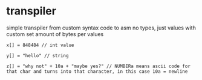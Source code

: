 # transpiler
simple transpiler from custom syntax code to asm
no types, just values with custom set amount of bytes per values

``
x[] = 848484 // int value
``

``
y[] = "hello" // string
``

``
z[] = "why not" + 10a + "maybe yes?" // NUMBERa means ascii code for that char and turns into that character, in this case 10a = newline
``